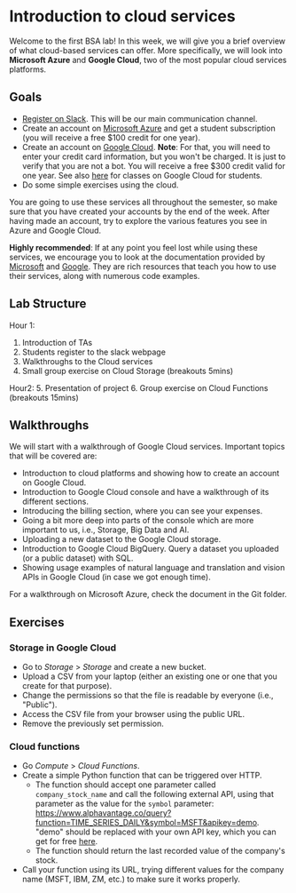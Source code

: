# Introduction to cloud services

Welcome to the first BSA lab! In this week, we will give you a brief overview of what cloud-based services can offer. More specifically, we will look into **Microsoft Azure** and **Google Cloud**, two of the most popular cloud services platforms.

## Goals

* [Register on Slack](https://join.slack.com/t/bigscaleanalytics2021/shared_invite/zt-kwpnsx1t-bIpVtJfzw6N_82CNFI2jHQ). This will be our main communication channel.
* Create an account on [Microsoft Azure](https://azure.microsoft.com/en-us/free/students/) and get a student subscription (you will receive a free $100 credit for one year).
* Create an account on [Google Cloud](https://cloud.google.com). **Note**: For that, you will need to enter your credit card information, but you won't be charged. It is just to verify that you are not a bot. You will receive a free $300 credit valid for one year. See also [here](https://edu.google.com/programs/students/?modal_active=none) for classes on Google Cloud for students.
* Do some simple exercises using the cloud.

You are going to use these services all throughout the semester, so make sure that you have created your accounts by the end of the week. After having made an account, try to explore the various features you see in Azure and Google Cloud.

**Highly recommended**: If at any point you feel lost while using these services, we encourage you to look at the documentation provided by [Microsoft](https://docs.microsoft.com/en-us/learn/) and [Google](https://cloud.google.com/docs). They are rich resources that teach you how to use their services, along with numerous code examples.

## Lab Structure
Hour 1:
1. Introduction of TAs
2. Students register to the slack webpage
3. Walkthroughs to the Cloud services
4. Small group exercise on Cloud Storage (breakouts 5mins)

Hour2:
5. Presentation of project
6. Group exercise on Cloud Functions (breakouts 15mins)

## Walkthroughs
We will start with a walkthrough of Google Cloud services. Important topics that will be covered are:

* Introductιon to cloud platforms and showing how to create an account on Google Cloud.
* Introduction to Google Cloud console and have a walkthrough of its different sections.
* Introducing the billing section, where you can see your expenses.
* Going a bit more deep into parts of the console which are more important to us, i.e., Storage, Big Data and AI.
* Uploading a new dataset to the Google Cloud storage.
* Introduction to Google Cloud BigQuery. Query a dataset you uploaded (or a public dataset) with SQL.
* Showing usage examples of natural language and translation and vision APIs in Google Cloud (in case we got enough time).

For a walkthrough on Microsoft Azure, check the document in the Git folder.

## Exercises

### Storage in Google Cloud

* Go to _Storage_ > _Storage_ and create a new bucket.
* Upload a CSV from your laptop (either an existing one or one that you create for that purpose).
* Change the permissions so that the file is readable by everyone (i.e., "Public").
* Access the CSV file from your browser using the public URL.
* Remove the previously set permission.

### Cloud functions
* Go _Compute_ > _Cloud Functions_.
* Create a simple Python function that can be triggered over HTTP.
   * The function should accept one parameter called `company_stock_name` and call the following external API, using that parameter as the value for the `symbol` parameter: https://www.alphavantage.co/query?function=TIME_SERIES_DAILY&symbol=MSFT&apikey=demo. "demo" should be replaced with your own API key, which you can get for free [here](https://www.alphavantage.co/support/#api-key).
   * The function should return the last recorded value of the company's stock.
* Call your function using its URL, trying different values for the company name (MSFT, IBM, ZM, etc.) to make sure it works properly.
